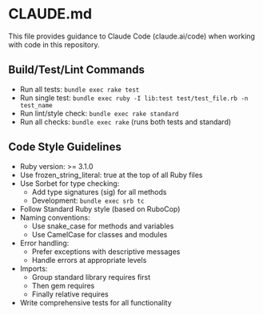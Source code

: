 # CLAUDE.md

This file provides guidance to Claude Code (claude.ai/code) when working with code in this repository.

## Build/Test/Lint Commands
- Run all tests: `bundle exec rake test`
- Run single test: `bundle exec ruby -I lib:test test/test_file.rb -n test_name`
- Run lint/style check: `bundle exec rake standard`
- Run all checks: `bundle exec rake` (runs both tests and standard)

## Code Style Guidelines
- Ruby version: >= 3.1.0
- Use frozen_string_literal: true at the top of all Ruby files
- Use Sorbet for type checking:
  - Add type signatures (sig) for all methods
  - Development: `bundle exec srb tc`
- Follow Standard Ruby style (based on RuboCop)
- Naming conventions:
  - Use snake_case for methods and variables
  - Use CamelCase for classes and modules
- Error handling:
  - Prefer exceptions with descriptive messages
  - Handle errors at appropriate levels
- Imports:
  - Group standard library requires first
  - Then gem requires
  - Finally relative requires
- Write comprehensive tests for all functionality